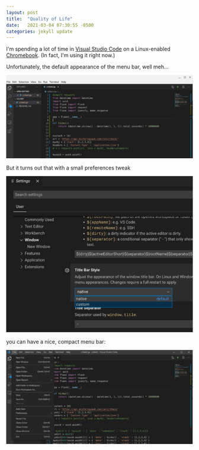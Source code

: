 ```yaml
---
layout: post
title:  "Quality of Life"
date:   2021-03-04 07:30:55 -0500
categories: jekyll update
---
```

I'm spending a lot of time in [Visual Studio Code](https://code.visualstudio.com/) on
a Linux-enabled [Chromebook](https://code.visualstudio.com/blogs/2020/12/03/chromebook-get-started). (In fact, I'm using it right now.)

Unfortunately, the default appearance of the menu bar, well meh...

![default](/images/vsc_before.png)

But it turns out that with a small preferences tweak

![how to](/images/vsc_how.png)

you can have a nice, compact menu bar:

![how to](/images/vsc_after.png)



